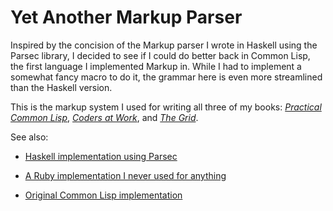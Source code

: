 Yet Another Markup Parser
=========================

Inspired by the concision of the Markup parser I wrote in Haskell
using the Parsec library, I decided to see if I could do better back
in Common Lisp, the first language I implemented Markup in. While I
had to implement a somewhat fancy macro to do it, the grammar here is
even more streamlined than the Haskell version.

This is the markup system I used for writing all three of my books: _[Practical Common Lisp](http://www.gigamonkeys.com/book/)_,
_[Coders at Work](http://www.codersatwork.com/)_, and _[The Grid](https://www.amazon.com/gp/product/B072K1JM33/ref=as_li_tl?ie=UTF8&tag=gigamonkeys-20&camp=1789&creative=9325&linkCode=as2&creativeASIN=B072K1JM33&linkId=a276d7ed7eda8c1d56059b8e07273dca)_.

See also:

* [Haskell implementation using Parsec](https://github.com/gigamonkey/haskell-markup)

* [A Ruby implementation I never used for anything](https://github.com/gigamonkey/markup)

* [Original Common Lisp implementation](https://github.com/gigamonkey/monkeylib-markup)
